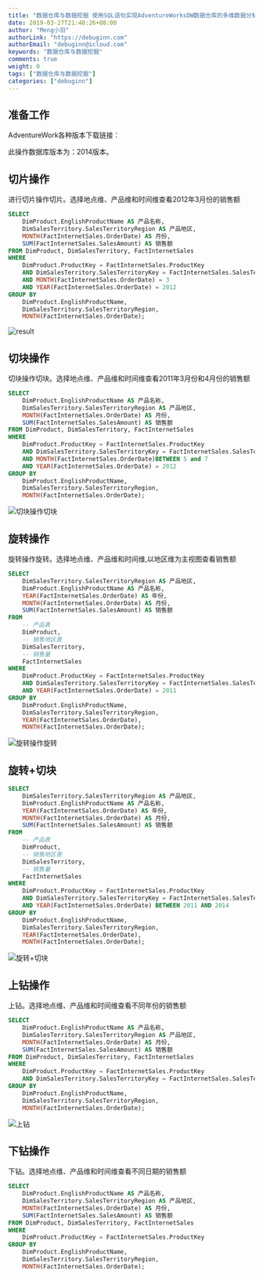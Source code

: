 ```yaml
---
title: "数据仓库与数据挖掘 使用SQL语句实现AdventureWorksDW数据仓库的多维数据分析"
date: 2019-03-27T21:40:26+08:00
author: "Meng小羽"
authorLink: "https://debuginn.com"
authorEmail: "debuginn@icloud.com"
keywords: "数据仓库与数据挖掘"
comments: true
weight: 0
tags: ["数据仓库与数据挖掘"]
categories: ["debuginn"]
---
```


## 准备工作

AdventureWork各种版本下载链接：

此操作数据库版本为：2014版本。

## 切片操作

进行切片操作切片。选择地点维、产品维和时间维查看2012年3月份的销售额

```sql
SELECT 
	DimProduct.EnglishProductName AS 产品名称, 
	DimSalesTerritory.SalesTerritoryRegion AS 产品地区,
	MONTH(FactInternetSales.OrderDate) AS 月份,
	SUM(FactInternetSales.SalesAmount) AS 销售额
FROM DimProduct, DimSalesTerritory, FactInternetSales
WHERE
	DimProduct.ProductKey = FactInternetSales.ProductKey
	AND DimSalesTerritory.SalesTerritoryKey = FactInternetSales.SalesTerritoryKey
	AND MONTH(FactInternetSales.OrderDate) = 3
	AND YEAR(FactInternetSales.OrderDate) = 2012
GROUP BY 
	DimProduct.EnglishProductName,
	DimSalesTerritory.SalesTerritoryRegion,
	MONTH(FactInternetSales.OrderDate);
```

![result](https://cdn.jsdelivr.net/gh/debuginn/image@main/img/202303252142124.png)

## 切块操作

切块操作切块。选择地点维、产品维和时间维查看2011年3月份和4月份的销售额

```sql
SELECT 
	DimProduct.EnglishProductName AS 产品名称, 
	DimSalesTerritory.SalesTerritoryRegion AS 产品地区,
	MONTH(FactInternetSales.OrderDate) AS 月份,
	SUM(FactInternetSales.SalesAmount) AS 销售额
FROM DimProduct, DimSalesTerritory, FactInternetSales
WHERE
	DimProduct.ProductKey = FactInternetSales.ProductKey
	AND DimSalesTerritory.SalesTerritoryKey = FactInternetSales.SalesTerritoryKey
	AND MONTH(FactInternetSales.OrderDate)BETWEEN 5 and 7
	AND YEAR(FactInternetSales.OrderDate) = 2012
GROUP BY 
	DimProduct.EnglishProductName,
	DimSalesTerritory.SalesTerritoryRegion,
	MONTH(FactInternetSales.OrderDate);
```

![切块操作切块](https://cdn.jsdelivr.net/gh/debuginn/image@main/img/202303252144018.png)

## 旋转操作

旋转操作旋转。选择地点维、产品维和时间维,以地区维为主视图查看销售额

```sql
SELECT 
	DimSalesTerritory.SalesTerritoryRegion AS 产品地区,
	DimProduct.EnglishProductName AS 产品名称, 
	YEAR(FactInternetSales.OrderDate) AS 年份,
	MONTH(FactInternetSales.OrderDate) AS 月份,
	SUM(FactInternetSales.SalesAmount) AS 销售额
FROM 
	-- 产品表
	DimProduct,
	-- 销售地区表 
	DimSalesTerritory, 
	-- 销售量
	FactInternetSales
WHERE
	DimProduct.ProductKey = FactInternetSales.ProductKey
	AND DimSalesTerritory.SalesTerritoryKey = FactInternetSales.SalesTerritoryKey
	AND YEAR(FactInternetSales.OrderDate) = 2011
GROUP BY 
	DimProduct.EnglishProductName,
	DimSalesTerritory.SalesTerritoryRegion,
	YEAR(FactInternetSales.OrderDate),
	MONTH(FactInternetSales.OrderDate);
```

![旋转操作旋转](https://cdn.jsdelivr.net/gh/debuginn/image@main/img/202303252144795.png)

## 旋转+切块

```sql
SELECT 
	DimSalesTerritory.SalesTerritoryRegion AS 产品地区,
	DimProduct.EnglishProductName AS 产品名称, 
	YEAR(FactInternetSales.OrderDate) AS 年份,
	MONTH(FactInternetSales.OrderDate) AS 月份,
	SUM(FactInternetSales.SalesAmount) AS 销售额
FROM 
	-- 产品表
	DimProduct,
	-- 销售地区表 
	DimSalesTerritory, 
	-- 销售量
	FactInternetSales
WHERE
	DimProduct.ProductKey = FactInternetSales.ProductKey
	AND DimSalesTerritory.SalesTerritoryKey = FactInternetSales.SalesTerritoryKey
	AND YEAR(FactInternetSales.OrderDate) BETWEEN 2011 AND 2014
GROUP BY 
	DimProduct.EnglishProductName,
	DimSalesTerritory.SalesTerritoryRegion,
	YEAR(FactInternetSales.OrderDate),
	MONTH(FactInternetSales.OrderDate);
```

![旋转+切块](https://cdn.jsdelivr.net/gh/debuginn/image@main/img/202303252145242.png)

## 上钻操作

上钻。选择地点维、产品维和时间维查看不同年份的销售额

```sql
SELECT 
	DimProduct.EnglishProductName AS 产品名称, 
	DimSalesTerritory.SalesTerritoryRegion AS 产品地区,
	MONTH(FactInternetSales.OrderDate) AS 月份,
	SUM(FactInternetSales.SalesAmount) AS 销售额
FROM DimProduct, DimSalesTerritory, FactInternetSales
WHERE
	DimProduct.ProductKey = FactInternetSales.ProductKey
	AND DimSalesTerritory.SalesTerritoryKey = FactInternetSales.SalesTerritoryKey
GROUP BY 
	DimProduct.EnglishProductName,
	DimSalesTerritory.SalesTerritoryRegion,
	MONTH(FactInternetSales.OrderDate);
```

![上钻](https://cdn.jsdelivr.net/gh/debuginn/image@main/img/202303252146458.png)

## 下钻操作

下钻。选择地点维、产品维和时间维查看不同日期的销售额

```sql
SELECT 
	DimProduct.EnglishProductName AS 产品名称, 
	DimSalesTerritory.SalesTerritoryRegion AS 产品地区,
	MONTH(FactInternetSales.OrderDate) AS 月份,
	SUM(FactInternetSales.SalesAmount) AS 销售额
FROM DimProduct, DimSalesTerritory, FactInternetSales
WHERE
	DimProduct.ProductKey = FactInternetSales.ProductKey
GROUP BY 
	DimProduct.EnglishProductName,
	DimSalesTerritory.SalesTerritoryRegion,
	MONTH(FactInternetSales.OrderDate);
```
